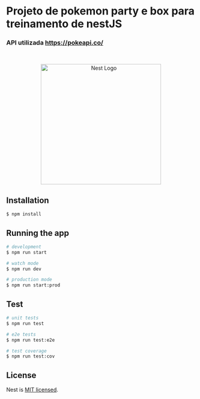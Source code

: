 
<p align="center">
  <h1>Projeto de pokemon party e box para treinamento de nestJS</h1>
  <h3>API utilizada <a href="https://pokeapi.co/">https://pokeapi.co/</a></h3>
</p>
<br />
<p align="center">
  <a href="http://nestjs.com/" target="blank"><img src="https://nestjs.com/img/logo_text.svg" width="320" alt="Nest Logo" /></a>
</p>

## Installation

```bash
$ npm install
```

## Running the app

```bash
# development
$ npm run start

# watch mode
$ npm run dev

# production mode
$ npm run start:prod
```

## Test

```bash
# unit tests
$ npm run test

# e2e tests
$ npm run test:e2e

# test coverage
$ npm run test:cov
```

## License

Nest is [MIT licensed](LICENSE).
